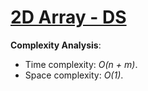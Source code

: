 # [2D Array - DS](https://www.hackerrank.com/challenges/2d-array)

__Complexity Analysis__:
* Time complexity: _O(n + m)_.
* Space complexity: _O(1)_.
